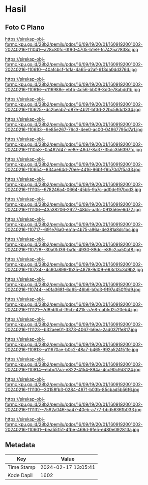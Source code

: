 # Hasil

## Foto C Plano

https://sirekap-obj-formc.kpu.go.id/28b2/pemilu/pdpr/16/09/19/20/01/1609192001002-20240216-111041--a28c80fc-0f90-4705-b1e9-fc7425a2838d.jpg

https://sirekap-obj-formc.kpu.go.id/28b2/pemilu/pdpr/16/09/19/20/01/1609192001002-20240216-110610--40afcbcf-1c1a-4a65-a2af-613da0dd376d.jpg

https://sirekap-obj-formc.kpu.go.id/28b2/pemilu/pdpr/16/09/19/20/01/1609192001002-20240216-110616--c116988e-ebfb-4c56-bb09-3d0e78abdd1b.jpg

https://sirekap-obj-formc.kpu.go.id/28b2/pemilu/pdpr/16/09/19/20/01/1609192001002-20240216-110625--dc2beab7-d87e-4b2f-bf3d-22bc58dc1334.jpg

https://sirekap-obj-formc.kpu.go.id/28b2/pemilu/pdpr/16/09/19/20/01/1609192001002-20240216-110633--9e85e267-76c3-4ee0-ac00-04967795d7a1.jpg

https://sirekap-obj-formc.kpu.go.id/28b2/pemilu/pdpr/16/09/19/20/01/1609192001002-20240216-111058--0a482d47-ee8e-49d7-8a37-35dc356397fc.jpg

https://sirekap-obj-formc.kpu.go.id/28b2/pemilu/pdpr/16/09/19/20/01/1609192001002-20240216-110654--834ae64d-70ee-4416-96bf-f9b70d7f5a33.jpg

https://sirekap-obj-formc.kpu.go.id/28b2/pemilu/pdpr/16/09/19/20/01/1609192001002-20240216-111105--678246a4-0664-45b5-9a7c-ad0def97bcd3.jpg

https://sirekap-obj-formc.kpu.go.id/28b2/pemilu/pdpr/16/09/19/20/01/1609192001002-20240216-111106--43a38206-2627-48b5-aa1c-091356ee6d72.jpg

https://sirekap-obj-formc.kpu.go.id/28b2/pemilu/pdpr/16/09/19/20/01/1609192001002-20240216-110717--691e76a0-ea1a-4b75-a96a-4e381a8dc1bc.jpg

https://sirekap-obj-formc.kpu.go.id/28b2/pemilu/pdpr/16/09/19/20/01/1609192001002-20240216-110728--30a0fd36-ba1c-4930-88dc-e89c2aa50af8.jpg

https://sirekap-obj-formc.kpu.go.id/28b2/pemilu/pdpr/16/09/19/20/01/1609192001002-20240216-110734--4c90a899-1b25-4878-9d09-e93c13c3d9b2.jpg

https://sirekap-obj-formc.kpu.go.id/28b2/pemilu/pdpr/16/09/19/20/01/1609192001002-20240216-110744--e0fa3681-6d65-46b6-b0c3-9f97a450f9d9.jpg

https://sirekap-obj-formc.kpu.go.id/28b2/pemilu/pdpr/16/09/19/20/01/1609192001002-20240216-111121--7d85b1bd-f9cb-4215-a7e8-cab5d2c20eb4.jpg

https://sirekap-obj-formc.kpu.go.id/28b2/pemilu/pdpr/16/09/19/20/01/1609192001002-20240216-111123--b32aee01-3373-4067-b6ea-2ad037ffe817.jpg

https://sirekap-obj-formc.kpu.go.id/28b2/pemilu/pdpr/16/09/19/20/01/1609192001002-20240216-110813--a11670ae-b0c2-48a7-b465-992a524151fe.jpg

https://sirekap-obj-formc.kpu.go.id/28b2/pemilu/pdpr/16/09/19/20/01/1609192001002-20240216-110814--ebbc17aa-e822-4154-894a-4cc90c9d3124.jpg

https://sirekap-obj-formc.kpu.go.id/28b2/pemilu/pdpr/16/09/19/20/01/1609192001002-20240216-111130--30158fb3-0284-4971-b03b-85cbad5b56f6.jpg

https://sirekap-obj-formc.kpu.go.id/28b2/pemilu/pdpr/16/09/19/20/01/1609192001002-20240216-111132--7592a046-5a47-40eb-a777-bbd56361b033.jpg

https://sirekap-obj-formc.kpu.go.id/28b2/pemilu/pdpr/16/09/19/20/01/1609192001002-20240216-110601--bea55151-4fbe-469d-9fe5-e480e092813a.jpg


## Metadata

| Key        | Value               |
| ---------- | ------------------- |
| Time Stamp | 2024-02-17 13:05:41 |
| Kode Dapil | 1602                |



